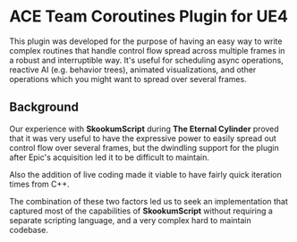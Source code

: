 # ACE Team Coroutines Plugin for UE4

This plugin was developed for the purpose of having an easy way to write complex routines that handle control flow spread across multiple frames in a robust and interruptible way. It's useful for scheduling async operations, reactive AI (e.g. behavior trees), animated visualizations, and other operations which you might want to spread over several frames.

## Background
Our experience with **SkookumScript** during **The Eternal Cylinder** proved that it was very useful to have the expressive power to easily spread out control flow over several frames, but the dwindling support for the plugin after Epic's acquisition led it to be difficult to maintain.

Also the addition of live coding made it viable to have fairly quick iteration times from C++.

The combination of these two factors led us to seek an implementation that captured most of the capabilities of **SkookumScript** without requiring a separate scripting language, and a very complex hard to maintain codebase.

